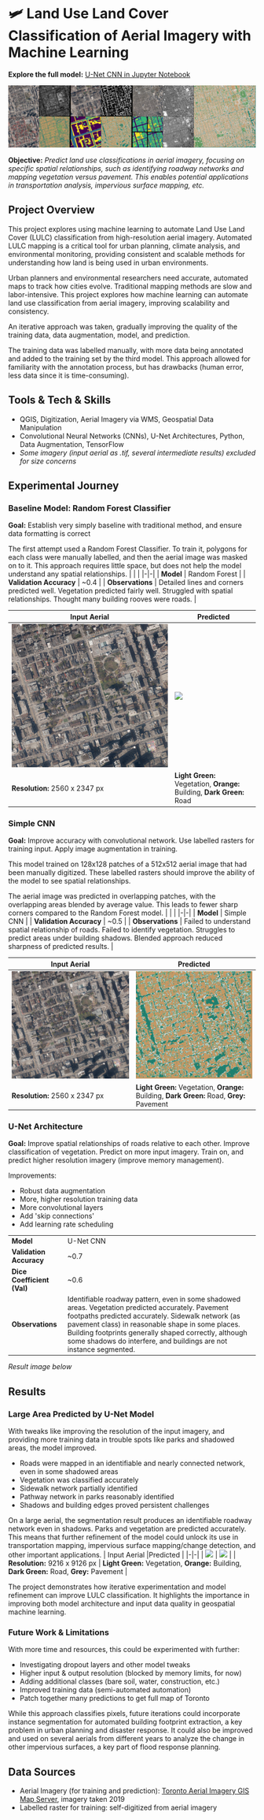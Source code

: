 # 🛩️ Land Use Land Cover Classification of Aerial Imagery with Machine Learning
**Explore the full model:** [U-Net CNN in Jupyter Notebook](https://github.com/connorcrowe/to-lulc-aiml/blob/main/3_Final/3_Full_Model.ipynb)

![](/results/banner.jpg)

**Objective:** *Predict land use classifications in aerial imagery, focusing on specific spatial relationships, such as identifying roadway networks and mapping vegetation versus pavement. This enables potential applications in transportation analysis, impervious surface mapping, etc.*

## Project Overview
This project explores using machine learning to automate Land Use Land Cover (LULC) classification from high-resolution aerial imagery. Automated LULC mapping is a critical tool for urban planning, climate analysis, and environmental monitoring, providing consistent and scalable methods for understanding how land is being used in urban environments.

Urban planners and environmental researchers need accurate, automated maps to track how cities evolve. Traditional mapping methods are slow and labor-intensive. This project explores how machine learning can automate land use classification from aerial imagery, improving scalability and consistency.

An iterative approach was taken, gradually improving the quality of the training data, data augmentation, model, and prediction. 

The training data was labelled manually, with more data being annotated and added to the training set by the third model. This approach allowed for familiarity with the annotation process, but has drawbacks (human error, less data since it is time-consuming).

## Tools & Tech & Skills
- QGIS, Digitization, Aerial Imagery via WMS, Geospatial Data Manipulation
- Convolutional Neural Networks (CNNs), U-Net Architectures, Python, Data Augmentation, TensorFlow 
- *Some imagery (input aerial as .tif, several intermediate results) excluded for size concerns*

## Experimental Journey
### **Baseline Model: Random Forest Classifier**
**Goal:** Establish very simply baseline with traditional method, and ensure data formatting is correct

The first attempt used a Random Forest Classifier. To train it, polygons for each class were manually labelled, and then the aerial image was masked on to it. This approach requires little space, but does not help the model understand any spatial relationships. 
| | | 
|-|-| 
| **Model** | Random Forest | 
| **Validation Accuracy** | ~0.4 |
| **Observations** | Detailed lines and corners predicted well. Vegetation predicted fairly well. Struggled with spatial relationships. Thought many building rooves were roads. |

| Input Aerial | Predicted | 
|-|-|
| ![](/results/input_1.jpg) | ![](results/1_random_forest.jpg)|
| **Resolution:** 2560 x 2347 px | **Light Green:** Vegetation, **Orange:** Building, **Dark Green:** Road |

### **Simple CNN**
**Goal:** Improve accuracy with convolutional network. Use labelled rasters for training input. Apply image augmentation in training.

This model trained on 128x128 patches of a 512x512 aerial image that had been manually digitized. These labelled rasters should improve the ability of the model to see spatial relationships. 

The aerial image was predicted in overlapping patches, with the overlapping areas blended by average value. This leads to fewer sharp corners compared to the Random Forest model.
| | |
|-|-|
| **Model** | Simple CNN | 
| **Validation Accuracy** | ~0.5 |
| **Observations** | Failed to understand spatial relationship of roads. Failed to identify vegetation. Struggles to predict areas under building shadows. Blended approach reduced sharpness of predicted results. | 

| Input Aerial | Predicted | 
|-|-|
| ![](/results/input_1.jpg) | ![](/results/2_simple_cnn.jpg) |
| **Resolution:** 2560 x 2347 px | **Light Green:** Vegetation, **Orange:** Building, **Dark Green:** Road, **Grey:** Pavement |

### **U-Net Architecture**
**Goal:** Improve spatial relationships of roads relative to each other. Improve classification of vegetation. Predict on more input imagery. Train on, and predict higher resolution imagery (improve memory management). 

Improvements:
- Robust data augmentation
- More, higher resolution training data
- More convolutional layers
- Add 'skip connections' 
- Add learning rate scheduling

| | |
|-|-|
| **Model** | U-Net CNN |
| **Validation Accuracy** | ~0.7 | 
| **Dice Coefficient (Val)** | ~0.6 |
| **Observations** | Identifiable roadway pattern, even in some shadowed areas. Vegetation predicted accurately. Pavement footpaths predicted accurately. Sidewalk network (as pavement class) in reasonable shape in some places. Building footprints generally shaped correctly, although some shadows do interfere, and buildings are not instance segmented. |

*Result image below*

## Results
### Large Area Predicted by U-Net Model
With tweaks like improving the resolution of the input imagery, and providing more training data in trouble spots like parks and shadowed areas, the model improved. 
- Roads were mapped in an identifiable and nearly connected network, even in some shadowed areas
- Vegetation was classified accurately
- Sidewalk network partially identified
- Pathway network in parks reasonably identified
- Shadows and building edges proved persistent challenges

On a large aerial, the segmentation result produces an identifiable roadway network even in shadows. Parks and vegetation are predicted accurately. This means that further refinement of the model could unlock its use in transportation mapping, impervious surface mapping/change detection, and other important applications.
| Input Aerial |Predicted | 
|-|-|
| ![](/results/input_2.jpg) | ![](/results/3_unet.jpg) |
| **Resolution:** 9216 x 9126 px | **Light Green:** Vegetation, **Orange:** Building, **Dark Green:** Road, **Grey:** Pavement |

The project demonstrates how iterative experimentation and model refinement can improve LULC classification. It highlights the importance in improving both model architecture and input data quality in geospatial machine learning. 

### Future Work & Limitations

With more time and resources, this could be experimented with further:
- Investigating dropout layers and other model tweaks
- Higher input & output resolution (blocked by memory limits, for now)
- Adding additional classes (bare soil, water, construction, etc.)
- Improved training data (semi-automated automation)
- Patch together many predictions to get full map of Toronto

While this approach classifies pixels, future iterations could incorporate instance segmentation for automated building footprint extraction, a key problem in urban planning and disaster response. It could also be improved and used on several aerials from different years to analyze the change in other impervious surfaces, a key part of flood response planning. 

## Data Sources
- Aerial Imagery (for training and prediction): [Toronto Aerial Imagery GIS Map Server](https://gis.toronto.ca/arcgis/rest/services/basemap/cot_ortho/MapServer), imagery taken 2019
- Labelled raster for training: self-digitized from aerial imagery